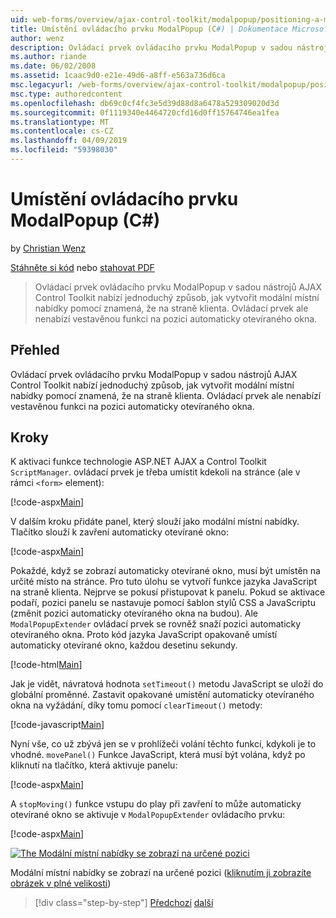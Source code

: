 ```yaml
---
uid: web-forms/overview/ajax-control-toolkit/modalpopup/positioning-a-modalpopup-cs
title: Umístění ovládacího prvku ModalPopup (C#) | Dokumentace Microsoftu
author: wenz
description: Ovládací prvek ovládacího prvku ModalPopup v sadou nástrojů AJAX Control Toolkit nabízí jednoduchý způsob, jak vytvořit modální místní nabídky pomocí znamená, že na straně klienta. Ale ovládací prvek nenabízí...
ms.author: riande
ms.date: 06/02/2008
ms.assetid: 1caac9d0-e21e-49d6-a8ff-e563a736d6ca
msc.legacyurl: /web-forms/overview/ajax-control-toolkit/modalpopup/positioning-a-modalpopup-cs
msc.type: authoredcontent
ms.openlocfilehash: db69c0cf4fc3e5d39d88d8a6478a529309020d3d
ms.sourcegitcommit: 0f1119340e4464720cfd16d0ff15764746ea1fea
ms.translationtype: MT
ms.contentlocale: cs-CZ
ms.lasthandoff: 04/09/2019
ms.locfileid: "59398030"
---
```

# <a name="positioning-a-modalpopup-c"></a>Umístění ovládacího prvku ModalPopup (C#)

by [Christian Wenz](https://github.com/wenz)

[Stáhněte si kód](http://download.microsoft.com/download/2/4/0/24052038-f942-4336-905b-b60ae56f0dd5/ModalPopup4.cs.zip) nebo [stahovat PDF](http://download.microsoft.com/download/b/6/a/b6ae89ee-df69-4c87-9bfb-ad1eb2b23373/modalpopup4CS.pdf)

> Ovládací prvek ovládacího prvku ModalPopup v sadou nástrojů AJAX Control Toolkit nabízí jednoduchý způsob, jak vytvořit modální místní nabídky pomocí znamená, že na straně klienta. Ovládací prvek ale nenabízí vestavěnou funkci na pozici automaticky otevíraného okna.


## <a name="overview"></a>Přehled

Ovládací prvek ovládacího prvku ModalPopup v sadou nástrojů AJAX Control Toolkit nabízí jednoduchý způsob, jak vytvořit modální místní nabídky pomocí znamená, že na straně klienta. Ovládací prvek ale nenabízí vestavěnou funkci na pozici automaticky otevíraného okna.

## <a name="steps"></a>Kroky

K aktivaci funkce technologie ASP.NET AJAX a Control Toolkit `ScriptManager`. ovládací prvek je třeba umístit kdekoli na stránce (ale v rámci `<form>` element):

[!code-aspx[Main](positioning-a-modalpopup-cs/samples/sample1.aspx)]

V dalším kroku přidáte panel, který slouží jako modální místní nabídky. Tlačítko slouží k zavření automaticky otevírané okno:

[!code-aspx[Main](positioning-a-modalpopup-cs/samples/sample2.aspx)]

Pokaždé, když se zobrazí automaticky otevírané okno, musí být umístěn na určité místo na stránce. Pro tuto úlohu se vytvoří funkce jazyka JavaScript na straně klienta. Nejprve se pokusí přistupovat k panelu. Pokud se aktivace podaří, pozici panelu se nastavuje pomocí šablon stylů CSS a JavaScriptu (změnit pozici automaticky otevíraného okna na budou). Ale `ModalPopupExtender` ovládací prvek se rovněž snaží pozici automaticky otevíraného okna. Proto kód jazyka JavaScript opakovaně umístí automaticky otevírané okno, každou desetinu sekundy.

[!code-html[Main](positioning-a-modalpopup-cs/samples/sample3.html)]

Jak je vidět, návratová hodnota `setTimeout()` metodu JavaScript se uloží do globální proměnné. Zastavit opakované umístění automaticky otevíraného okna na vyžádání, díky tomu pomocí `clearTimeout()` metody:

[!code-javascript[Main](positioning-a-modalpopup-cs/samples/sample4.js)]

Nyní vše, co už zbývá jen se v prohlížeči volání těchto funkcí, kdykoli je to vhodné. `movePanel()` Funkce JavaScript, která musí být volána, když po kliknutí na tlačítko, která aktivuje panelu:

[!code-aspx[Main](positioning-a-modalpopup-cs/samples/sample5.aspx)]

A `stopMoving()` funkce vstupu do play při zavření to může automaticky otevírané okno se aktivuje v `ModalPopupExtender` ovládacího prvku:

[!code-aspx[Main](positioning-a-modalpopup-cs/samples/sample6.aspx)]


[![The Modální místní nabídky se zobrazí na určené pozici](positioning-a-modalpopup-cs/_static/image2.png)](positioning-a-modalpopup-cs/_static/image1.png)

Modální místní nabídky se zobrazí na určené pozici ([kliknutím ji zobrazíte obrázek v plné velikosti](positioning-a-modalpopup-cs/_static/image3.png))

> [!div class="step-by-step"]
> [Předchozí](handling-postbacks-from-a-modalpopup-cs.md)
> [další](launching-a-modal-popup-window-from-server-code-vb.md)
